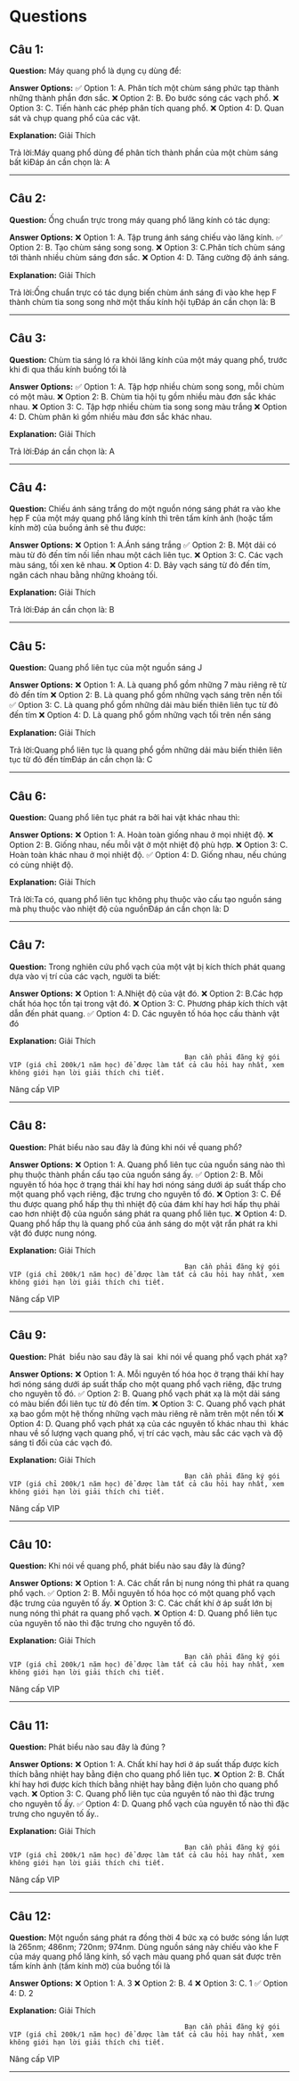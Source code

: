 # Questions

## Câu 1:

**Question:** Máy quang phổ là dụng cụ dùng để:

**Answer Options:**
✅ Option 1: A. Phân tích một chùm sáng phức tạp thành những thành phần đơn sắc.
❌ Option 2: B. Đo bước sóng các vạch phổ.
❌ Option 3: C. Tiến hành các phép phân tích quang phổ.
❌ Option 4: D. Quan sát và chụp quang phổ của các vật.

**Explanation:** Giải Thích


Trả lời:Máy quang phổ dùng để phân tích thành phần của một chùm sáng bất kìĐáp án cần chọn là: A

---

## Câu 2:

**Question:** Ống chuẩn trực trong máy quang phổ lăng kính có tác dụng:

**Answer Options:**
❌ Option 1: A. Tập trung ánh sáng chiếu vào lăng kính.
✅ Option 2: B. Tạo chùm sáng song song.
❌ Option 3: C.Phân tích chùm sáng tới thành nhiều chùm sáng đơn sắc.
❌ Option 4: D. Tăng cường độ ánh sáng.

**Explanation:** Giải Thích


Trả lời:Ống chuẩn trực có tác dụng biến chùm ánh sáng đi vào khe hẹp F thành chùm tia song song nhờ một thấu kính hội tụĐáp án cần chọn là: B

---

## Câu 3:

**Question:** Chùm tia sáng ló ra khỏi lăng kính của một máy quang phổ, trước khi đi qua thấu kính buồng tối là

**Answer Options:**
✅ Option 1: A. Tập hợp nhiều chùm song song, mỗi chùm có một màu.
❌ Option 2: B. Chùm tia hội tụ gồm nhiều màu đơn sắc khác nhau.
❌ Option 3: C. Tập hợp nhiều chùm tia song song màu trắng
❌ Option 4: D. Chùm phân kì gồm nhiều màu đơn sắc khác nhau.

**Explanation:** Giải Thích


Trả lời:Đáp án cần chọn là: A

---

## Câu 4:

**Question:** Chiếu ánh sáng trắng do một nguồn nóng sáng phát ra vào khe hẹp F của một máy quang phổ lăng kính thì trên tấm kính ảnh (hoặc tấm kính mờ) của buồng ảnh sẽ thu được:

**Answer Options:**
❌ Option 1: A.Ánh sáng trắng
✅ Option 2: B. Một dải có màu từ đỏ đến tím nối liền nhau một cách liên tục.
❌ Option 3: C. Các vạch màu sáng, tối xen kẽ nhau.
❌ Option 4: D. Bảy vạch sáng từ đỏ đến tím, ngăn cách nhau bằng những khoảng tối.

**Explanation:** Giải Thích


Trả lời:Đáp án cần chọn là: B

---

## Câu 5:

**Question:** Quang phổ liên tục của một nguồn sáng J

**Answer Options:**
❌ Option 1: A. Là quang phổ gồm những 7 màu riêng rẽ từ đỏ đến tím
❌ Option 2: B. Là quang phổ gồm những vạch sáng trên nền tối
✅ Option 3: C. Là quang phổ gồm những dải màu biến thiên liên tục từ đỏ đến tím
❌ Option 4: D. Là quang phổ gồm những vạch tối trên nền sáng

**Explanation:** Giải Thích


Trả lời:Quang phổ liên tục là quang phổ gồm những dải màu biến thiên liên tục từ đỏ đến tímĐáp án cần chọn là: C

---

## Câu 6:

**Question:** Quang phổ liên tục phát ra bởi hai vật khác nhau thì:

**Answer Options:**
❌ Option 1: A. Hoàn toàn giống nhau ở mọi nhiệt độ.
❌ Option 2: B. Giống nhau, nếu mỗi vật ở một nhiệt độ phù hợp.
❌ Option 3: C. Hoàn toàn khác nhau ở mọi nhiệt độ.
✅ Option 4: D. Giống nhau, nếu chúng có cùng nhiệt độ.

**Explanation:** Giải Thích


Trả lời:Ta có, quang phổ liên tục không phụ thuộc vào cấu tạo nguồn sáng mà phụ thuộc vào nhiệt độ của nguồnĐáp án cần chọn là: D

---

## Câu 7:

**Question:** Trong nghiên cứu phổ vạch của một vật bị kích thích phát quang dựa vào vị trí của các vạch, người ta biết:

**Answer Options:**
❌ Option 1: A.Nhiệt độ của vật đó.
❌ Option 2: B.Các hợp chất hóa học tồn tại trong vật đó.
❌ Option 3: C. Phương pháp kích thích vật dẫn đến phát quang.
✅ Option 4: D. Các nguyên tố hóa học cấu thành vật đó

**Explanation:** Giải Thích




                                                Bạn cần phải đăng ký gói VIP (giá chỉ 200k/1 năm học) để được làm tất cả câu hỏi hay nhất, xem không giới hạn lời giải thích chi tiết.
                                            

Nâng cấp VIP

---

## Câu 8:

**Question:** Phát biểu nào sau đây là đúng khi nói về quang phổ?

**Answer Options:**
❌ Option 1: A. Quang phổ liên tục của nguồn sáng nào thì phụ thuộc thành phần cấu tạo của nguồn sáng ấy.
✅ Option 2: B. Mỗi nguyên tố hóa học ở trạng thái khí hay hơi nóng sáng dưới áp suất thấp cho một quang phổ vạch riêng, đặc trưng cho nguyên tố đó.
❌ Option 3: C. Để thu được quang phổ hấp thụ thì nhiệt độ của đám khí hay hơi hấp thụ phải cao hơn nhiệt độ của nguồn sáng phát ra quang phổ liên tục.
❌ Option 4: D. Quang phổ hấp thụ là quang phổ của ánh sáng do một vật rắn phát ra khi vật đó được nung nóng.

**Explanation:** Giải Thích




                                                Bạn cần phải đăng ký gói VIP (giá chỉ 200k/1 năm học) để được làm tất cả câu hỏi hay nhất, xem không giới hạn lời giải thích chi tiết.
                                            

Nâng cấp VIP

---

## Câu 9:

**Question:** Phát  biểu nào sau đây là sai  khi nói về quang phổ vạch phát xạ?

**Answer Options:**
❌ Option 1: A. Mỗi nguyên tố hóa học ở trạng thái khí hay hơi nóng sáng dưới áp suất thấp cho một quang phổ vạch riêng, đặc trưng cho nguyên tố đó.
✅ Option 2: B. Quang phổ vạch phát xạ là một dải sáng có màu biến đổi liên tục từ đỏ đến tím.
❌ Option 3: C. Quang phổ vạch phát xạ bao gồm một hệ thống những vạch màu riêng rẽ nằm trên một nền tối
❌ Option 4: D. Quang phổ vạch phát xạ của các nguyên tố khác nhau thì  khác nhau về số lượng vạch quang phổ, vị trí các vạch, màu sắc các vạch và độ sáng tỉ đối của các vạch đó.

**Explanation:** Giải Thích




                                                Bạn cần phải đăng ký gói VIP (giá chỉ 200k/1 năm học) để được làm tất cả câu hỏi hay nhất, xem không giới hạn lời giải thích chi tiết.
                                            

Nâng cấp VIP

---

## Câu 10:

**Question:** Khi nói về quang phổ, phát biểu nào sau đây là đúng?

**Answer Options:**
❌ Option 1: A. Các chất rắn bị nung nóng thì phát ra quang phổ vạch.
✅ Option 2: B. Mỗi nguyên tố hóa học có một quang phổ vạch đặc trưng của nguyên tố ấy.
❌ Option 3: C. Các chất khí ở áp suất lớn bị nung nóng thì phát ra quang phổ vạch.
❌ Option 4: D. Quang phổ liên tục của nguyên tố nào thì đặc trưng cho nguyên tố đó.

**Explanation:** Giải Thích




                                                Bạn cần phải đăng ký gói VIP (giá chỉ 200k/1 năm học) để được làm tất cả câu hỏi hay nhất, xem không giới hạn lời giải thích chi tiết.
                                            

Nâng cấp VIP

---

## Câu 11:

**Question:** Phát biểu nào sau đây là đúng ?

**Answer Options:**
❌ Option 1: A. Chất khí hay hơi ở áp suất thấp được kích thích bằng nhiệt hay bằng điện cho quang phổ liên tục.
❌ Option 2: B. Chất khí hay hơi được kích thích bằng nhiệt hay bằng điện luôn cho quang phổ vạch.
❌ Option 3: C. Quang phổ liên tục của nguyên tố nào thì đặc trưng cho nguyên tố ấy.
✅ Option 4: D. Quang phổ vạch của nguyên tố nào thì đặc trưng cho nguyên tố ấy..

**Explanation:** Giải Thích




                                                Bạn cần phải đăng ký gói VIP (giá chỉ 200k/1 năm học) để được làm tất cả câu hỏi hay nhất, xem không giới hạn lời giải thích chi tiết.
                                            

Nâng cấp VIP

---

## Câu 12:

**Question:** Một nguồn sáng phát ra đồng thời 4 bức xạ có bước sóng lần lượt là 265nm; 486nm; 720nm; 974nm. Dùng nguồn sáng này chiếu vào khe F của máy quang phổ lăng kính, số vạch màu quang phổ quan sát được trên tấm kính ảnh (tấm kính mờ) của buồng tối là

**Answer Options:**
❌ Option 1: A. 3
❌ Option 2: B. 4
❌ Option 3: C. 1
✅ Option 4: D. 2

**Explanation:** Giải Thích




                                                Bạn cần phải đăng ký gói VIP (giá chỉ 200k/1 năm học) để được làm tất cả câu hỏi hay nhất, xem không giới hạn lời giải thích chi tiết.
                                            

Nâng cấp VIP

---

